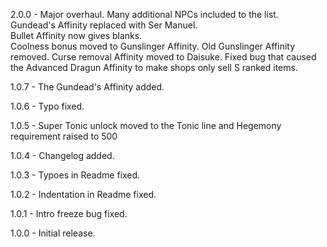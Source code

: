 2.0.0 - Major overhaul.  Many additional NPCs included to the list.
		Gundead's Affinity replaced with Ser Manuel.  
		Bullet Affinity now gives blanks.  
		Coolness bonus moved to Gunslinger Affinity.
		Old Gunslinger Affinity removed.
		Curse removal Affinity moved to Daisuke.
		Fixed bug that caused the Advanced Dragun Affinity to make shops only sell S ranked items.

1.0.7 - The Gundead's Affinity added.

1.0.6 - Typo fixed.

1.0.5 - Super Tonic unlock moved to the Tonic line and Hegemony requirement raised to 500

1.0.4 - Changelog added.

1.0.3 - Typoes in Readme fixed.

1.0.2 - Indentation in Readme fixed.

1.0.1 - Intro freeze bug fixed.

1.0.0 - Initial release.